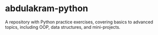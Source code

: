 # abdulakram-python
A repository with Python practice exercises, covering basics to advanced topics, including OOP, data structures, and mini-projects.
